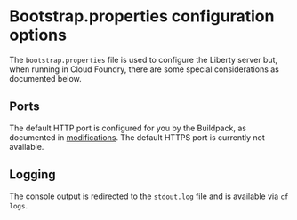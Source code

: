 Bootstrap.properties configuration options
==========================================

The `bootstrap.properties` file is used to configure the Liberty
server but, when running in Cloud Foundry, there are some special
considerations as documented below.

## Ports

The default HTTP port is configured for you by the Buildpack, as
documented in [modifications][]. The default HTTPS port is currently
not available.

## Logging

The console output is redirected to the `stdout.log` file and is
available via `cf logs`.

[modifications]: server-xml-options.md#serverxml-modifications